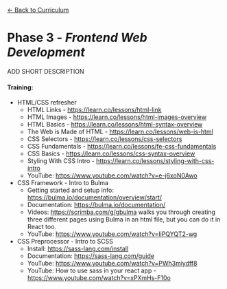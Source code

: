 [← Back to Curriculum](./)

# Phase 3 - *Frontend Web Development*

ADD SHORT DESCRIPTION

#### **Training:**
* HTML/CSS refresher
  * HTML Links - https://learn.co/lessons/html-link 
  * HTML Images - https://learn.co/lessons/html-images-overview
  * HTML Basics - https://learn.co/lessons/html-syntax-overview
  * The Web is Made of HTML -  https://learn.co/lessons/web-is-html
  * CSS Selectors - https://learn.co/lessons/css-selectors
  * CSS Fundamentals - https://learn.co/lessons/fe-css-fundamentals
  * CSS Basics - https://learn.co/lessons/css-syntax-overview
  * Styling With CSS Intro - https://learn.co/lessons/styling-with-css-intro
  * YouTube: https://www.youtube.com/watch?v=e-j6xoN0Awo 
* CSS Framework - Intro to Bulma
  * Getting started and setup info: https://bulma.io/documentation/overview/start/ 
  * Documentation: https://bulma.io/documentation/
  * Videos: https://scrimba.com/g/gbulma
walks you through creating three different pages using Bulma in an html file, but you can do it in React too. 
  * YouTube: https://www.youtube.com/watch?v=IiPQYQT2-wg
* CSS Preprocessor - Intro to SCSS
  * Install: https://sass-lang.com/install
  * Documentation: https://sass-lang.com/guide
  * YouTube: https://www.youtube.com/watch?v=PWh3miydff8 
  * YouTube: How to use sass in your react app - https://www.youtube.com/watch?v=xPXmHs-F10o 
